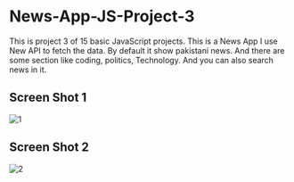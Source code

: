 # News-App-JS-Project-3
This is project 3 of 15 basic JavaScript projects. This is a News App I use New API to fetch the data. By default it show pakistani news. 
And there are some section like coding, politics, Technology.
And you can also search news in it.

## Screen Shot 1
![1](https://github.com/saifullah72437/News-App-JS-Project-3/assets/73275780/04428bf9-5a30-426b-915b-2c187b1a817d)

## Screen Shot 2
![2](https://github.com/saifullah72437/News-App-JS-Project-3/assets/73275780/04bf453a-2271-4bc6-adaa-f0bd68eae165)
